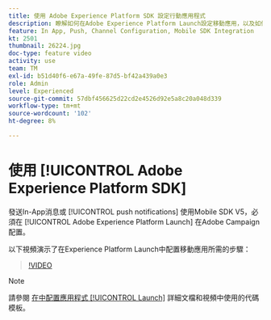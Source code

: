 ```yaml
---
title: 使用 Adobe Experience Platform SDK 設定行動應用程式
description: 瞭解如何在Adobe Experience Platform Launch設定移動應用，以及如何在Adobe Campaign配置。
feature: In App, Push, Channel Configuration, Mobile SDK Integration
kt: 2501
thumbnail: 26224.jpg
doc-type: feature video
activity: use
team: TM
exl-id: b51d40f6-e67a-49fe-87d5-bf42a439a0e3
role: Admin
level: Experienced
source-git-commit: 57dbf456625d22cd2e4526d92e5a8c20a048d339
workflow-type: tm+mt
source-wordcount: '102'
ht-degree: 8%

---
```



# 使用 [!UICONTROL Adobe Experience Platform SDK]

發送In-App消息或 [!UICONTROL push notifications] 使用Mobile SDK V5，必須在 [!UICONTROL Adobe Experience Platform Launch] 在Adobe Campaign配置。

以下視頻演示了在Experience Platform Launch中配置移動應用所需的步驟：

>[!VIDEO](https://video.tv.adobe.com/v/26224?quality=12)

>[!NOTE]
>
>請參閱 [在中配置應用程式 [!UICONTROL Launch]](https://experienceleague.adobe.com/docs/campaign-standard/using/administrating/configuring-channels/configuring-a-mobile-application.html?lang=en) 詳細文檔和視頻中使用的代碼模板。
